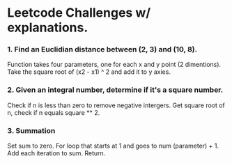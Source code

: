 # Leetcode Challenges w/ explanations.

### 1. Find an Euclidian distance between (2, 3) and (10, 8). 
Function takes four parameters, one for each x and y point (2 dimentions). Take the square root of (x2 - x1) ^ 2 and add it to y axies. 

### 2. Given an integral number, determine if it's a square number.
Check if n is less than zero to remove negative intergers. 
Get square root of n, check if n equals square ** 2.

### 3. Summation
Set sum to zero. For loop that starts at 1 and goes to num (parameter) + 1. Add each iteration to sum. Return.